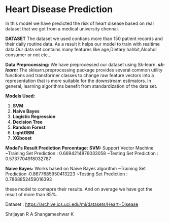 # Heart Disease Prediction

In this model we have predicted the risk of heart disease based on real dataset that we got from a medical university chennai.

**DATASET**
  The dataset we used contians more than 150 patient records and their daily routine data.
  As a result it helps  our model to train with realtime data.Our data set contains many features like age,Dietary hahbit,Alcohol consumer or not etc...
  
 **Data Preprocessing:**
    We have preprocessed our dataset using Sk-learn.
    ***sk-learn:***
          The sklearn.preprocessing package provides several common utility functions and transformer classes to change raw feature vectors into a representation that       is more suitable for the downstream estimators. In general, learning algorithms benefit from standardization of the data set.
          
**Models Used:**          
          
1. **SVM**
2. **Naive Bayes**
3. **Logistic Regression**
4. **Decision Tree**
5. **Random Forest**
6. **LightGBM**
7. **XGboost**

**Model's Result Prediction Percentage:**
**SVM:**
    Support Vector Machine
        ~Training Set Prediction : 0.6694214876033058
        ~Testing Set Prediction : 0.5737704918032787
    
**Naive Bayes:**
    Works based on Naive Bayes algorithm
        ~Training Set Prediction :0.8677685950413223
        ~Testing Set Prediction :  0.7868852459016393
    
these model to comapre their results. And on average we have got the result of more than 85%.



Dataset : https://archive.ics.uci.edu/ml/datasets/Heart+Disease



Shrijayan R A 
Shangameshwar K

